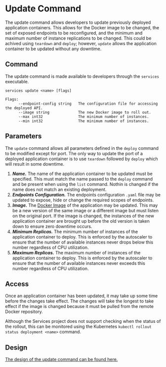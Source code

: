 # Update Command

The update command allows developers to update previously deployed application containers. This allows for the Docker image to be changed, the set of exposed endpoints to be reconfigured, and the minimum and maximum number of instance replications to be changed. This could be achived using `teardown` and `deploy`; however, `update` allows the application container to be updated without any downtime.

## Command

The update command is made available to developers through the `services` executable.

```
services update <name> [flags]

Flags:
      --endpoint-config string   The configuration file for accessing the deployed API.
      --image string             The new Docker image to roll out.
      --max int32                The minimum number of instances.
      --min int32                The minimum number of instances.
```

## Parameters

The `update` command allows all parameters defined in the `deploy` command to be modified except for port. The only way to update the port of a deployed application container is to use `teardown` followed by `deploy` which will result in some downtime.

1. ***Name.*** The name of the application container to be updated must be specified. This must match the name passed to the `deploy` command and be present when using the `list` command. Nothin is changed if the name does not match an existing deployment.
2. ***Endpoints Configuration.*** The endpoints configuration `.yaml` file may be updated to expose, hide or change the required scopes of endpoints.
3. ***Image.*** The [Docker Image](https://docs.docker.com/get-started/part2/) of the application may be updated. This may be a new version of the same image or a different image but must listen on the original port. If the image is changed, the instances of the new application container are brought up before the old version is taken down to ensure zero downtime occurs.
4. ***Minimum Replicas.*** The minimum number of instances of the application container to deploy. This is enforced by the autoscaler to ensure that the number of available instances never drops below this number regardless of CPU utilization.
5. ***Maximum Replicas.*** The maximum number of instances of the application container to deploy. This is enforced by the autoscaler to ensure that the number of available instances never exceeds this number regardless of CPU utilization.

## Access

Once an application container has been updated, it may take up some time before the changes take effect. The changes will take the longest to take effect if the image is changed because it must be pulled from the remote Docker repository.

Although the Services project does not support checking when the status of the rollout, this can be monitored using the Kubernetes `kubectl rollout status deployment <name>` command.

## Design

[The design of the update command can be found here.](./update-command-design.md)
